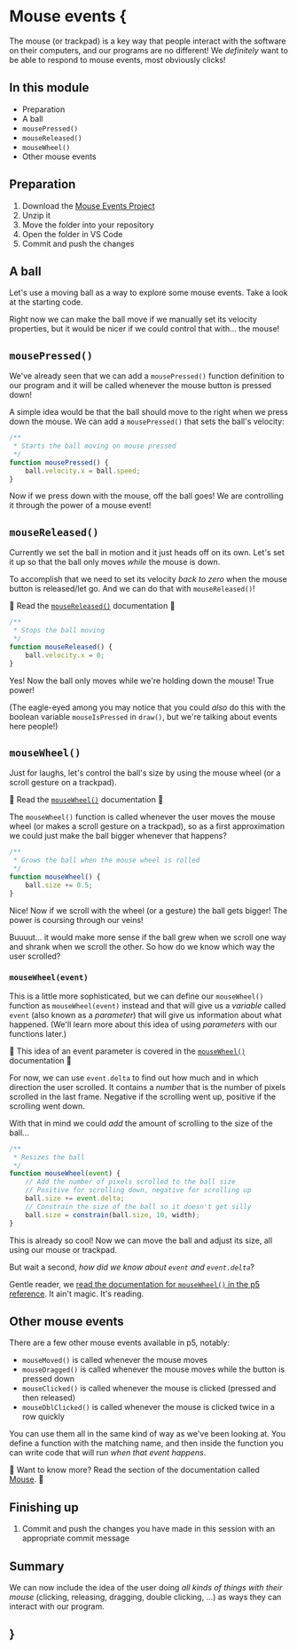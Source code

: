 # Mouse events {
   
The mouse (or trackpad) is a key way that people interact with the software on their computers, and our programs are no different! We *definitely* want to be able to respond to mouse events, most obviously clicks!

## In this module

- Preparation
- A ball
- `mousePressed()`
- `mouseReleased()`
- `mouseWheel()`
- Other mouse events

## Preparation

1. Download the [Mouse Events Project](./examples/mouse-events.zip)
2. Unzip it
3. Move the folder into your repository
4. Open the folder in VS Code
5. Commit and push the changes

## A ball

Let's use a moving ball as a way to explore some mouse events. Take a look at the starting code.

Right now we can make the ball move if we manually set its velocity properties, but it would be nicer if we could control that with... the mouse!

## `mousePressed()`
    
We've already seen that we can add a `mousePressed()` function definition to our program and it will be called whenever the mouse button is pressed down!

A simple idea would be that the ball should move to the right when we press down the mouse. We can add a `mousePressed()` that sets the ball's velocity:

```javascript
/**
 * Starts the ball moving on mouse pressed
 */
function mousePressed() {
    ball.velocity.x = ball.speed;
}
```

Now if we press down with the mouse, off the ball goes! We are controlling it through the power of a mouse event!

## `mouseReleased()`

Currently we set the ball in motion and it just heads off on its own. Let's set it up so that the ball only moves *while* the mouse is down.

To accomplish that we need to set its velocity *back to zero* when the mouse button is released/let go. And we can do that with `mouseReleased()`!

📖 Read the [`mouseReleased()`](https://p5js.org/reference/p5/mouseReleased/) documentation 📖

```javascript
/**
 * Stops the ball moving
 */
function mouseReleased() {
    ball.velocity.x = 0;
}
```

Yes! Now the ball only moves while we're holding down the mouse! True power!

(The eagle-eyed among you may notice that you could *also* do this with the boolean variable `mouseIsPressed` in `draw()`, but we're talking about events here people!)

## `mouseWheel()`

Just for laughs, let's control the ball's size by using the mouse wheel (or a scroll gesture on a trackpad).

📖 Read the [`mouseWheel()`](https://p5js.org/reference/p5/mouseWheel/) documentation 📖

The `mouseWheel()` function is called whenever the user moves the mouse wheel (or makes a scroll gesture on a trackpad), so as a first approximation we could just make the ball bigger whenever that happens?

```javascript
/**
 * Grows the ball when the mouse wheel is rolled
 */
function mouseWheel() {
    ball.size += 0.5;
}
```

Nice! Now if we scroll with the wheel (or a gesture) the ball gets bigger! The power is coursing through our veins!

Buuuut... it would make more sense if the ball grew when we scroll one way and shrank when we scroll the other. So how do we know which way the user scrolled?

### `mouseWheel(event)`

This is a little more sophisticated, but we can define our `mouseWheel()` function as `mouseWheel(event)` instead and that will give us a *variable* called `event` (also known as a *parameter*) that will give us information about what happened. (We'll learn more about this idea of using *parameters* with our functions later.)

📖 This idea of an event parameter is covered in the [`mouseWheel()`](https://p5js.org/reference/p5/mouseWheel/) documentation 📖

For now, we can use `event.delta` to find out how much and in which direction the user scrolled. It contains a *number* that is the number of pixels scrolled in the last frame. Negative if the scrolling went up, positive if the scrolling went down.

With that in mind we could *add* the amount of scrolling to the size of the ball...

```javascript
/**
 * Resizes the ball
 */
function mouseWheel(event) {
    // Add the number of pixels scrolled to the ball size
    // Positive for scrolling down, negative for scrolling up
    ball.size += event.delta;
    // Constrain the size of the ball so it doesn't get silly
    ball.size = constrain(ball.size, 10, width);
}
```

This is already so cool! Now we can move the ball and adjust its size, all using our mouse or trackpad.

But wait a second, *how did we know about `event` and `event.delta`*?

Gentle reader, we [read the documentation for `mouseWheel()` in the p5 reference](https://p5js.org/reference/p5/mouseWheel/). It ain't magic. It's reading.
    
## Other mouse events    

There are a few other mouse events available in p5, notably:

- `mouseMoved()` is called whenever the mouse moves
- `mouseDragged()` is called whenever the mouse moves while the button is pressed down
- `mouseClicked()` is called whenever the mouse is clicked (pressed and then released)
- `mouseDblClicked()` is called whenever the mouse is clicked twice in a row quickly

You can use them all in the same kind of way as we've been looking at. You define a function with the matching name, and then inside the function you can write code that will run *when that event happens*.

📖 Want to know more? Read the section of the documentation called [Mouse](https://p5js.org/reference/#IO:~:text=characters%20are%20pressed.-,Mouse,-doubleClicked()). 📖

## Finishing up

1. Commit and push the changes you have made in this session with an appropriate commit message

## Summary

We can now include the idea of the user doing *all kinds of things with their mouse* (clicking, releasing, dragging, double clicking, ...) as ways they can interact with our program.

## }